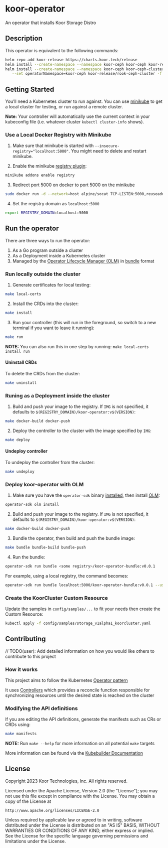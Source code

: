 # koor-operator
An operator that installs Koor Storage Distro

## Description
This operator is equivalent to the following commands:

```sh
helm repo add koor-release https://charts.koor.tech/release
helm install --create-namespace --namespace koor-ceph koor-ceph koor-release/rook-ceph -f utils/operatorValues.yaml
helm install --create-namespace --namespace koor-ceph koor-ceph-cluster \
   --set operatorNamespace=koor-ceph koor-release/rook-ceph-cluster -f values-override.yaml
```

## Getting Started
You’ll need a Kubernetes cluster to run against. You can use [minikube](https://minikube.sigs.k8s.io/docs/start/) to get a local cluster for testing, or run against a remote cluster.

**Note:** Your controller will automatically use the current context in your kubeconfig file (i.e. whatever cluster `kubectl cluster-info` shows).

### Use a Local Docker Registry with Minikube
1. Make sure that minikube is started with `--insecure-registry="localhost:5000"`. You might need to delete and restart minikube.

2. Enable the minikube [registry plugin](https://minikube.sigs.k8s.io/docs/handbook/registry/#docker-on-macos):

```sh
minikube addons enable registry
```

3. Redirect port 5000 on docker to port 5000 on the minikube

```sh
sudo docker run -d --network=host alpine/socat TCP-LISTEN:5000,reuseaddr,fork TCP:$(minikube ip):5000
```

4. Set the registry domain as `localhost:5000`

```sh
export REGISTRY_DOMAIN=localhost:5000
```

## Run the operator
There are three ways to run the operator:

1. As a Go program outside a cluster
2. As a Deployment inside a Kubernetes cluster
3. Managed by the [Operator Lifecycle Manager (OLM)](https://sdk.operatorframework.io/docs/olm-integration/tutorial-bundle/#enabling-olm) in [bundle](https://sdk.operatorframework.io/docs/olm-integration/quickstart-bundle/) format

### Run locally outside the cluster
1. Generate certificates for local testing:

```sh
make local-certs
```

2. Install the CRDs into the cluster:

```sh
make install
```

3. Run your controller (this will run in the foreground, so switch to a new terminal if you want to leave it running):

```sh
make run
```

**NOTE:** You can also run this in one step by running: `make local-certs install run`

#### Uninstall CRDs
To delete the CRDs from the cluster:

```sh
make uninstall
```

### Runing as a Deployment inside the cluster
1. Build and push your image to the registry. If `IMG` is not specified, it defaults to `$(REGISTRY_DOMAIN)/koor-operator:v$(VERSION)`:

```sh
make docker-build docker-push
```

2. Deploy the controller to the cluster with the image specified by `IMG`:

```sh
make deploy
```

#### Undeploy controller
To undeploy the controller from the cluster:

```sh
make undeploy
```

### Deploy koor-operator with OLM
1. Make sure you have the `operator-sdk` binary [installed](https://sdk.operatorframework.io/docs/installation/), then install [OLM](https://sdk.operatorframework.io/docs/olm-integration/tutorial-bundle/#enabling-olm):

```sh
operator-sdk olm install
```

2. Build and push your image to the registry. If `IMG` is not specified, it defaults to `$(REGISTRY_DOMAIN)/koor-operator:v$(VERSION)`:

```sh
make docker-build docker-push
```

3. Bundle the operator, then build and push the bundle image:

```sh
make bundle bundle-build bundle-push
```

4. Run the bundle:

```sh
operator-sdk run bundle <some registry>/koor-operator-bundle:v0.0.1
```

For example, using a local registry, the command becomes:

```sh
operator-sdk run bundle localhost:5000/koor-operator-bundle:v0.0.1 --use-http
```

### Create the KoorCluster Custom Resource
Update the samples in `config/samples/...` to fit your needs then create the Custom Resource:

```sh
kubectl apply -f config/samples/storage_v1alpha1_koorcluster.yaml
```

## Contributing
// TODO(user): Add detailed information on how you would like others to contribute to this project

### How it works
This project aims to follow the Kubernetes [Operator pattern](https://kubernetes.io/docs/concepts/extend-kubernetes/operator/)

It uses [Controllers](https://kubernetes.io/docs/concepts/architecture/controller/)
which provides a reconcile function responsible for synchronizing resources until the desired state is reached on the cluster

### Modifying the API definitions
If you are editing the API definitions, generate the manifests such as CRs or CRDs using:

```sh
make manifests
```

**NOTE:** Run `make --help` for more information on all potential `make` targets

More information can be found via the [Kubebuilder Documentation](https://book.kubebuilder.io/introduction.html)

## License

Copyright 2023 Koor Technologies, Inc. All rights reserved.

Licensed under the Apache License, Version 2.0 (the "License");
you may not use this file except in compliance with the License.
You may obtain a copy of the License at

    http://www.apache.org/licenses/LICENSE-2.0

Unless required by applicable law or agreed to in writing, software
distributed under the License is distributed on an "AS IS" BASIS,
WITHOUT WARRANTIES OR CONDITIONS OF ANY KIND, either express or implied.
See the License for the specific language governing permissions and
limitations under the License.
